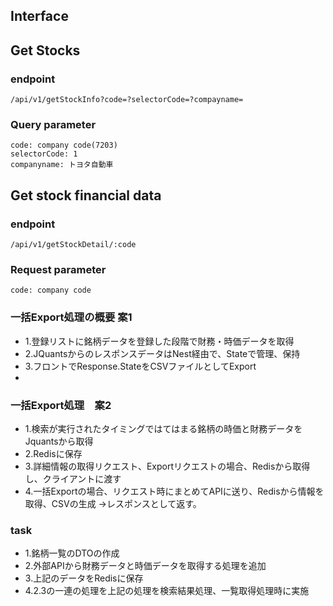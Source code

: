 ## Interface

## Get Stocks
### endpoint
```
/api/v1/getStockInfo?code=?selectorCode=?compayname=
```
### Query parameter

``` 
code: company code(7203)
selectorCode: 1
companyname: トヨタ自動車
```

## Get stock financial data
### endpoint
```
/api/v1/getStockDetail/:code
```
### Request parameter
```angular2html
code: company code
```

### 一括Export処理の概要 案1
* 1.登録リストに銘柄データを登録した段階で財務・時価データを取得
* 2.JQuantsからのレスポンスデータはNest経由で、Stateで管理、保持
* 3.フロントでResponse.StateをCSVファイルとしてExport
* 
### 一括Export処理　案2
* 1.検索が実行されたタイミングではてはまる銘柄の時価と財務データをJquantsから取得
* 2.Redisに保存
* 3.詳細情報の取得リクエスト、Exportリクエストの場合、Redisから取得し、クライアントに渡す
* 4.一括Exportの場合、リクエスト時にまとめてAPIに送り、Redisから情報を取得、CSVの生成
→レスポンスとして返す。

### task
* 1.銘柄一覧のDTOの作成
* 2.外部APIから財務データと時価データを取得する処理を追加
* 3.上記のデータをRedisに保存
* 4.2.3の一連の処理を上記の処理を検索結果処理、一覧取得処理時に実施

